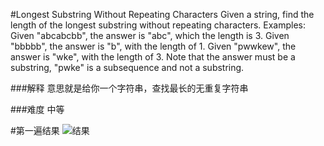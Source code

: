 #Longest Substring Without Repeating Characters
Given a string, find the length of the longest substring without repeating characters.
Examples:
Given "abcabcbb", the answer is "abc", which the length is 3.
Given "bbbbb", the answer is "b", with the length of 1.
Given "pwwkew", the answer is "wke", with the length of 3. 
Note that the answer must be a substring, "pwke" is a subsequence and not a substring.

###解释
意思就是给你一个字符串，查找最长的无重复字符串

###难度
中等

#第一遍结果
![结果](result.png)
